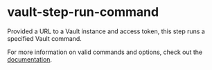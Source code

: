 # vault-step-run-command
Provided a URL to a Vault instance and access token, this step runs a specified Vault command.

For more information on valid commands and options, check out the [documentation](https://www.vaultproject.io/docs/commands).

